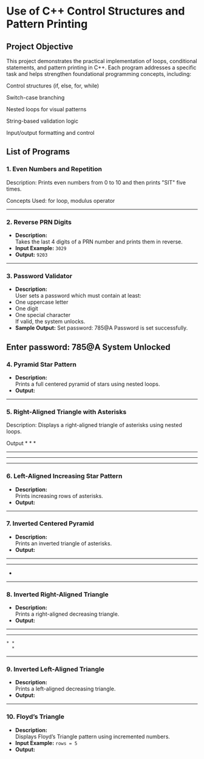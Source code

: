 # Use of C++ Control Structures and Pattern Printing

## Project Objective

This project demonstrates the practical implementation of loops, conditional statements, and pattern printing in C++. Each program addresses a specific task and helps strengthen foundational programming concepts, including:

Control structures (if, else, for, while)

Switch-case branching

Nested loops for visual patterns

String-based validation logic

Input/output formatting and control

## List of Programs

### 1. Even Numbers and Repetition
Description:
Prints even numbers from 0 to 10 and then prints "SIT" five times.

Concepts Used:
for loop, modulus operator

---

### 2. **Reverse PRN Digits**
- **Description:**  
Takes the last 4 digits of a PRN number and prints them in reverse.
- **Input Example:** `3029`  
- **Output:** `9203`


---
### 3. **Password Validator**
- **Description:**  
User sets a password which must contain at least:
- One uppercase letter  
- One digit  
- One special character  
If valid, the system unlocks.
- **Sample Output:**
Set password: 785@A
Password is set successfully.

Enter password: 785@A
System Unlocked
---

### 4. **Pyramid Star Pattern**
- **Description:**  
Prints a full centered pyramid of stars using nested loops.
- **Output:**

---



### 5. Right-Aligned Triangle with Asterisks
Description:
Displays a right-aligned triangle of asterisks using nested loops.

Output
      * 
    * * 
  * * * 
* * * * 
---

### 6. **Left-Aligned Increasing Star Pattern**
- **Description:**  
Prints increasing rows of asterisks.
- **Output:**



---

### 7. **Inverted Centered Pyramid**
- **Description:**  
Prints an inverted triangle of asterisks.
- **Output:**
*****
 ***
  *

---

### 8. **Inverted Right-Aligned Triangle**
- **Description:**  
Prints a right-aligned decreasing triangle.
- **Output:**
* * * * 
  * * * 
    * * 
      * 

---

### 9. **Inverted Left-Aligned Triangle**
- **Description:**  
Prints a left-aligned decreasing triangle.
- **Output:**

---

### 10. **Floyd’s Triangle**
- **Description:**  
Displays Floyd’s Triangle pattern using incremented numbers.
- **Input Example:** `rows = 5`
- **Output:**

